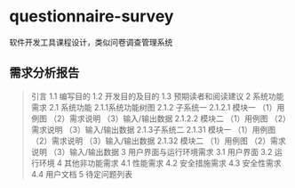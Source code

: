 # questionnaire-survey
软件开发工具课程设计，类似问卷调查管理系统

## 需求分析报告
>引言
1.1	编写目的
1.2	开发目的及目的
1.3	预期读者和阅读建议
2	系统功能需求
2.1	系统功能
2.1.1系统功能树图
2.1.2 子系统一
2.1.2.1 模块一
（1）用例图
（2）需求说明
（3）输入/输出数据
2.1.2.2 模块二
（1）用例图
（2）需求说明
（3）输入/输出数据
2.1.3子系统二
2.1.31 模块一
（1）用例图
（2）需求说明
（3）输入/输出数据
2.1.32 模块二
（1）用例图
（2）需求说明
（3）输入/输出数据
3 用户界面与运行环境需求
3.1 用户界面
3.2 运行环境
4 其他非功能需求
4.1 性能需求
4.2 安全措施需求
4.3 安全性需求
4.4 用户文档
5 待定问题列表

